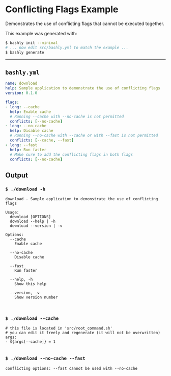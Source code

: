 # Conflicting Flags Example

Demonstrates the use of conflicting flags that cannot be executed together.

This example was generated with:

```bash
$ bashly init --minimal
# ... now edit src/bashly.yml to match the example ...
$ bashly generate
```

-----

## `bashly.yml`

````yaml
name: download
help: Sample application to demonstrate the use of conflicting flags
version: 0.1.0

flags:
- long: --cache
  help: Enable cache
  # Running --cache with --no-cache is not permitted
  conflicts: [--no-cache]
- long: --no-cache
  help: Disable cache
  # Running --no-cache with --cache or with --fast is not permitted
  conflicts: [--cache, --fast]
- long: --fast
  help: Run faster
  # Make sure to add the conflicting flags in both flags
  conflicts: [--no-cache]
````



## Output

### `$ ./download -h`

````shell
download - Sample application to demonstrate the use of conflicting flags

Usage:
  download [OPTIONS]
  download --help | -h
  download --version | -v

Options:
  --cache
    Enable cache

  --no-cache
    Disable cache

  --fast
    Run faster

  --help, -h
    Show this help

  --version, -v
    Show version number



````

### `$ ./download --cache`

````shell
# this file is located in 'src/root_command.sh'
# you can edit it freely and regenerate (it will not be overwritten)
args:
- ${args[--cache]} = 1


````

### `$ ./download --no-cache --fast`

````shell
conflicting options: --fast cannot be used with --no-cache


````



